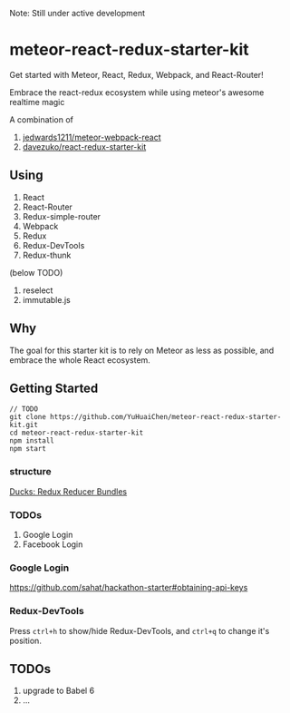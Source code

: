 Note: Still under active development
# meteor-react-redux-starter-kit
Get started with Meteor, React, Redux, Webpack, and React-Router!

Embrace the react-redux ecosystem while using meteor's awesome realtime magic

A combination of

1. [jedwards1211/meteor-webpack-react](https://github.com/jedwards1211/meteor-webpack-react)
1. [davezuko/react-redux-starter-kit](https://github.com/davezuko/react-redux-starter-kit)

## Using

1. React
1. React-Router
1. Redux-simple-router
1. Webpack
1. Redux
1. Redux-DevTools
1. Redux-thunk

(below TODO)
1. reselect
1. immutable.js

## Why

The goal for this starter kit is to rely on Meteor as less as possible,
and embrace the whole React ecosystem.

## Getting Started

```
// TODO
git clone https://github.com/YuHuaiChen/meteor-react-redux-starter-kit.git
cd meteor-react-redux-starter-kit
npm install
npm start
```

### structure

[Ducks: Redux Reducer Bundles](https://github.com/erikras/ducks-modular-redux)

### TODOs

1. Google Login
1. Facebook Login

### Google Login

https://github.com/sahat/hackathon-starter#obtaining-api-keys

### Redux-DevTools

Press `ctrl+h` to show/hide Redux-DevTools, and `ctrl+q` to change it's position.

## TODOs

1. upgrade to Babel 6
1. ...
